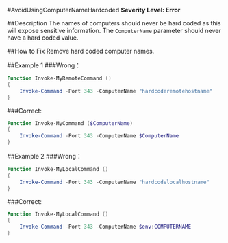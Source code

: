#AvoidUsingComputerNameHardcoded 
**Severity Level: Error**

##Description
The names of computers should never be hard coded as this will expose sensitive information. The ```ComputerName``` parameter should never have a hard coded value.

##How to Fix
Remove hard coded computer names.

##Example 1
###Wrong： 
``` PowerShell
Function Invoke-MyRemoteCommand ()
{
	Invoke-Command -Port 343 -ComputerName "hardcoderemotehostname"
} 
```

###Correct: 
``` PowerShell
Function Invoke-MyCommand ($ComputerName)
{
	Invoke-Command -Port 343 -ComputerName $ComputerName
} 
```

##Example 2
###Wrong： 
``` PowerShell
Function Invoke-MyLocalCommand ()
{
	Invoke-Command -Port 343 -ComputerName "hardcodelocalhostname"
} 
```

###Correct: 
``` PowerShell
Function Invoke-MyLocalCommand ()
{
	Invoke-Command -Port 343 -ComputerName $env:COMPUTERNAME
} 
```

